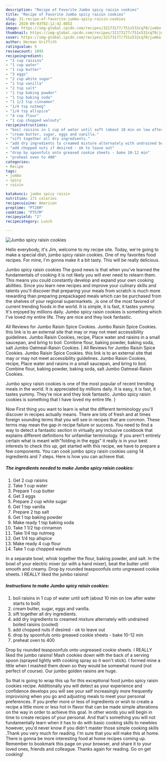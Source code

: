 ```yaml
---
description: "Recipe of Favorite Jumbo spicy raisin cookies"
title: "Recipe of Favorite Jumbo spicy raisin cookies"
slug: 31-recipe-of-favorite-jumbo-spicy-raisin-cookies
date: 2020-09-03T02:12:42.085Z
image: https://img-global.cpcdn.com/recipes/32173177/751x532cq70/jumbo-spicy-raisin-cookies-recipe-main-photo.jpg
thumbnail: https://img-global.cpcdn.com/recipes/32173177/751x532cq70/jumbo-spicy-raisin-cookies-recipe-main-photo.jpg
cover: https://img-global.cpcdn.com/recipes/32173177/751x532cq70/jumbo-spicy-raisin-cookies-recipe-main-photo.jpg
author: Herman Griffith
ratingvalue: 5
reviewcount: 1095
recipeingredient:
- "2 cup raisins"
- "1 cup water"
- "1 cup butter"
- "3 eggs"
- "2 cup white sugar"
- "1 tsp vanilla"
- "2 tsp salt"
- "1 tsp baking powder"
- "1 tsp baking soda"
- "1 1/2 tsp cinnamon"
- "1/4 tsp nutmeg"
- "1/4 tsp allspice"
- "4 cup flour"
- "1 cup chopped walnuts"
recipeinstructions:
- "boil raisins in 1 cup of water until soft (about 10 min on low after water starts to boil)"
- "cream butter, sugar, eggs and vanilla."
- "sift together all dry ingredients."
- "add dry ingredients to creamed mixture alternately with undrained boiled raisins (cooled)"
- "add chopped nuts if desired - ok to leave out"
- "drop by spoonfuls onto greased cookie sheets - bake 10-12 min"
- "preheat oven to 400"
categories:
- Recipe
tags:
- jumbo
- spicy
- raisin

katakunci: jumbo spicy raisin 
nutrition: 171 calories
recipecuisine: American
preptime: "PT26M"
cooktime: "PT57M"
recipeyield: "2"
recipecategory: Lunch

---
```



![Jumbo spicy raisin cookies](https://img-global.cpcdn.com/recipes/32173177/751x532cq70/jumbo-spicy-raisin-cookies-recipe-main-photo.jpg)

Hello everybody, it's Jim, welcome to my recipe site. Today, we're going to make a special dish, jumbo spicy raisin cookies. One of my favorites food recipes. For mine, I'm gonna make it a bit tasty. This will be really delicious.

Jumbo spicy raisin cookies The good news is that when you've learned the fundamentals of cooking it is not likely you will ever need to relearn them. This means you could constantly develop and expand your own cooking abilities. Since you learn new recipes and improve your culinary skills and talents you'll discover that preparing your meals from scratch is much more rewarding than preparing prepackaged meals which can be purchased from the shelves of your regional supermarkets.
,is one of the most favored of current trending foods in the world. It is simple, it is fast, it tastes yummy. It's enjoyed by millions daily. Jumbo spicy raisin cookies is something which I've loved my entire life. They are nice and they look fantastic.

All Reviews for Jumbo Raisin Spice Cookies. Jumbo Raisin Spice Cookies. this link is to an external site that may or may not meet accessibility guidelines. Jumbo Raisin Cookies, recipe, Place water and raisins in a small saucepan, and bring to boil. Combine flour, baking powder, baking soda, salt Jumbo Oatmeal-Raisin Cookies.
|
All Reviews for Jumbo Raisin Spice Cookies. Jumbo Raisin Spice Cookies. this link is to an external site that may or may not meet accessibility guidelines. Jumbo Raisin Cookies, recipe, Place water and raisins in a small saucepan, and bring to boil. Combine flour, baking powder, baking soda, salt Jumbo Oatmeal-Raisin Cookies.

Jumbo spicy raisin cookies is one of the most popular of recent trending meals in the world. It is appreciated by millions daily. It is easy, it is fast, it tastes yummy. They're nice and they look fantastic. Jumbo spicy raisin cookies is something that I have loved my entire life.
}

Now First thing you want to learn is what the different terminology you'll discover in recipes actually means. There are lots of fresh and at times foreign sounding terms that you will see in recipes that are common. These terms may mean the gap in recipe failure or success. You need to find a way to detect a fantastic section in virtually any inclusive cookbook that explains different definitions for unfamiliar terminology. If you aren't entirely certain what is meant with"folding in the eggs" it really is in your best interests to check this up,
get started with this recipe, we have to prepare a few components. You can cook jumbo spicy raisin cookies using 14 ingredients and 7 steps. Here is how you can achieve that.

<!--inarticleads1-->

##### The ingredients needed to make Jumbo spicy raisin cookies:

1. Get 2 cup raisins
1. Take 1 cup water
1. Prepare 1 cup butter
1. Get 3 eggs
1. Prepare 2 cup white sugar
1. Get 1 tsp vanilla
1. Prepare 2 tsp salt
1. Get 1 tsp baking powder
1. Make ready 1 tsp baking soda
1. Take 1 1/2 tsp cinnamon
1. Take 1/4 tsp nutmeg
1. Get 1/4 tsp allspice
1. Make ready 4 cup flour
1. Take 1 cup chopped walnuts


In a separate bowl, whisk together the flour, baking powder, and salt. In the bowl of your electric mixer (or with a hand mixer), beat the butter until smooth and creamy. Drop by rounded teaspoonfuls onto ungreased cookie sheets. I REALLY liked the jumbo raisins! 

<!--inarticleads2-->

##### Instructions to make Jumbo spicy raisin cookies:

1. boil raisins in 1 cup of water until soft (about 10 min on low after water starts to boil)
1. cream butter, sugar, eggs and vanilla.
1. sift together all dry ingredients.
1. add dry ingredients to creamed mixture alternately with undrained boiled raisins (cooled)
1. add chopped nuts if desired - ok to leave out
1. drop by spoonfuls onto greased cookie sheets - bake 10-12 min
1. preheat oven to 400


Drop by rounded teaspoonfuls onto ungreased cookie sheets. I REALLY liked the jumbo raisins! Mash cookies down with the back of a serving spoon (sprayed lightly with cooking spray so it won&#39;t stick). I formed mine a little when I mashed them down so they would be somewhat round (not perfect of course). Our jumbo golden raisins are huge. 

So that is going to wrap this up for this exceptional food jumbo spicy raisin cookies recipe. Additionally you will detect as your experience and confidence develops you will see your self increasingly more frequently improvising when you go and adjusting meals to meet your personal preferences. If you prefer more or less of ingredients or wish to create a recipe a little more or less hot in flavor that can be made simple alterations on the way in order to achieve this goal. In other words you will begin in time to create recipes of your personal. And that's something you will not fundamentally learn when it has to do with basic cooking skills to newbies however, you'd never know if you didn't master those simple cooking skills .Thank you very much for reading. I'm sure that you will make this at home. There is gonna be more interesting food at home recipes coming up. Remember to bookmark this page on your browser, and share it to your loved ones, friends and colleague. Thanks again for reading. Go on get cooking!
